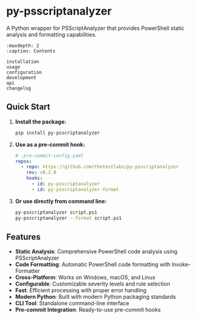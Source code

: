 # py-psscriptanalyzer

A Python wrapper for PSScriptAnalyzer that provides PowerShell static analysis and formatting capabilities.

```{toctree}
:maxdepth: 2
:caption: Contents

installation
usage
configuration
development
api
changelog
```

## Quick Start

1. **Install the package:**

   ```bash
   pip install py-psscriptanalyzer
   ```

2. **Use as a pre-commit hook:**

   ```yaml
   # .pre-commit-config.yaml
   repos:
     - repo: https://github.com/thetestlabs/py-psscriptanalyzer
       rev: v0.2.0
       hooks:
         - id: py-psscriptanalyzer
         - id: py-psscriptanalyzer-format
   ```

3. **Or use directly from command line:**

   ```bash
   py-psscriptanalyzer script.ps1
   py-psscriptanalyzer --format script.ps1
   ```

## Features

- **Static Analysis**: Comprehensive PowerShell code analysis using PSScriptAnalyzer
- **Code Formatting**: Automatic PowerShell code formatting with Invoke-Formatter
- **Cross-Platform**: Works on Windows, macOS, and Linux
- **Configurable**: Customizable severity levels and rule selection
- **Fast**: Efficient processing with proper error handling
- **Modern Python**: Built with modern Python packaging standards
- **CLI Tool**: Standalone command-line interface
- **Pre-commit Integration**: Ready-to-use pre-commit hooks
